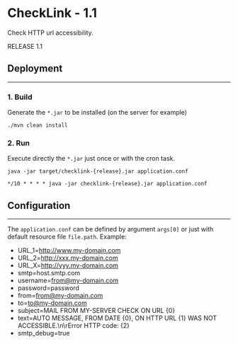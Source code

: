 # CheckLink - 1.1

Check HTTP url accessibility.

RELEASE 1.1
## Deployment
---
### 1. Build

Generate the `*.jar` to be installed (on the server for example)
```
./mvn clean install
```
### 2. Run 
Execute directly the `*.jar` just once or with the cron task.
```
java -jar target/checklink-{release}.jar application.conf
```
```
*/10 * * * * java -jar checklink-{release}.jar application.conf
```
## Configuration
---
The `application.conf` can be defined by argument `args[0]` or just with default resource file `file.path`.
Example:
 * URL_1=http://www.my-domain.com
 * URL_2=http://xxx.my-domain.com
 * URL_X=http://yyy.my-domain.com
 * smtp=host.smtp.com
 * username=from@my-domain.com
 * password=password
 * from=from@my-domain.com
 * to=to@my-domain.com
 * subject=MAIL FROM MY-SERVER CHECK ON URL {0}
 * text=AUTO MESSAGE, FROM DATE {0}, ON HTTP URL {1} WAS NOT ACCESSIBLE.\n\rError HTTP code: {2}
 * smtp_debug=true
